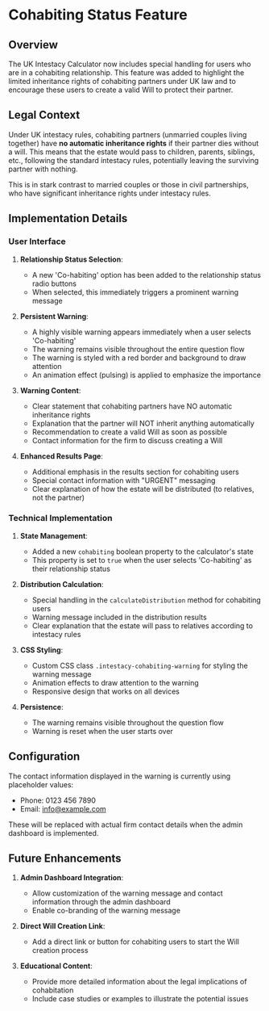 # Cohabiting Status Feature

## Overview

The UK Intestacy Calculator now includes special handling for users who are in a cohabiting relationship. This feature was added to highlight the limited inheritance rights of cohabiting partners under UK law and to encourage these users to create a valid Will to protect their partner.

## Legal Context

Under UK intestacy rules, cohabiting partners (unmarried couples living together) have **no automatic inheritance rights** if their partner dies without a will. This means that the estate would pass to children, parents, siblings, etc., following the standard intestacy rules, potentially leaving the surviving partner with nothing.

This is in stark contrast to married couples or those in civil partnerships, who have significant inheritance rights under intestacy rules.

## Implementation Details

### User Interface

1. **Relationship Status Selection**:
   - A new 'Co-habiting' option has been added to the relationship status radio buttons
   - When selected, this immediately triggers a prominent warning message

2. **Persistent Warning**:
   - A highly visible warning appears immediately when a user selects 'Co-habiting'
   - The warning remains visible throughout the entire question flow
   - The warning is styled with a red border and background to draw attention
   - An animation effect (pulsing) is applied to emphasize the importance

3. **Warning Content**:
   - Clear statement that cohabiting partners have NO automatic inheritance rights
   - Explanation that the partner will NOT inherit anything automatically
   - Recommendation to create a valid Will as soon as possible
   - Contact information for the firm to discuss creating a Will

4. **Enhanced Results Page**:
   - Additional emphasis in the results section for cohabiting users
   - Special contact information with "URGENT" messaging
   - Clear explanation of how the estate will be distributed (to relatives, not the partner)

### Technical Implementation

1. **State Management**:
   - Added a new `cohabiting` boolean property to the calculator's state
   - This property is set to `true` when the user selects 'Co-habiting' as their relationship status

2. **Distribution Calculation**:
   - Special handling in the `calculateDistribution` method for cohabiting users
   - Warning message included in the distribution results
   - Clear explanation that the estate will pass to relatives according to intestacy rules

3. **CSS Styling**:
   - Custom CSS class `.intestacy-cohabiting-warning` for styling the warning message
   - Animation effects to draw attention to the warning
   - Responsive design that works on all devices

4. **Persistence**:
   - The warning remains visible throughout the question flow
   - Warning is reset when the user starts over

## Configuration

The contact information displayed in the warning is currently using placeholder values:
- Phone: 0123 456 7890
- Email: info@example.com

These will be replaced with actual firm contact details when the admin dashboard is implemented.

## Future Enhancements

1. **Admin Dashboard Integration**:
   - Allow customization of the warning message and contact information through the admin dashboard
   - Enable co-branding of the warning message

2. **Direct Will Creation Link**:
   - Add a direct link or button for cohabiting users to start the Will creation process

3. **Educational Content**:
   - Provide more detailed information about the legal implications of cohabitation
   - Include case studies or examples to illustrate the potential issues